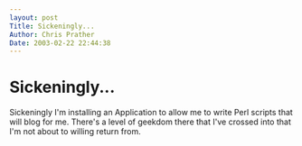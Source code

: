 ```yaml
---
layout: post
Title: Sickeningly...  
Author: Chris Prather
Date: 2003-02-22 22:44:38
---
```


# Sickeningly...
Sickeningly I'm installing an Application to allow me to write Perl scripts that will blog for me. There's a level of geekdom there that I've crossed into that I'm not about to willing return from.
